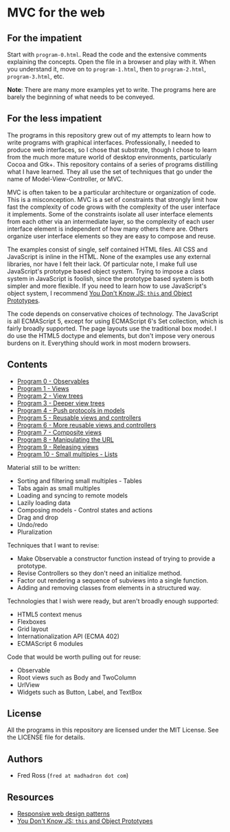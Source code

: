 # MVC for the web

## For the impatient

Start with `program-0.html`. Read the code and the extensive comments explaining the concepts. Open the file in a browser and play with it. When you understand it, move on to `program-1.html`, then to `program-2.html`, `program-3.html`, etc.

**Note**: There are many more examples yet to write. The programs here are barely the beginning of what needs to be conveyed.

## For the less impatient

The programs in this repository grew out of my attempts to learn how to write programs with graphical interfaces. Professionally, I needed to produce web interfaces, so I chose that substrate, though I chose to learn from the much more mature world of desktop environments, particularly Cocoa and Gtk+. This repository contains of a series of programs distilling what I have learned. They all use the set of techniques that go under the name of Model-View-Controller, or MVC.

MVC is often taken to be a particular architecture or organization of code. This is a misconception. MVC is a set of constraints that strongly limit how fast the complexity of code grows with the complexity of the user interface it implements. Some of the constraints isolate all user interface elements from each other via an intermediate layer, so the complexity of each user interface element is independent of how many others there are. Others organize user interface elements so they are easy to compose and reuse.

The examples consist of single, self contained HTML files. All CSS and JavaScript is inline in the HTML. None of the examples use any external libraries, nor have I felt their lack. Of particular note, I make full use JavaScript's prototype based object system. Trying to impose a class system in JavaScript is foolish, since the prototype based system is both simpler and more flexible. If you need to learn how to use JavaScript's object system, I recommend [You Don't Know JS: `this` and Object Prototypes](https://github.com/getify/You-Dont-Know-JS/blob/master/this%20&%20object%20prototypes/README.md#you-dont-know-js-this--object-prototypes).

The code depends on conservative choices of technology. The JavaScript is all ECMAScript 5, except for using ECMAScript 6's Set collection, which is fairly broadly supported. The page layouts use the traditional box model. I do use the HTML5 doctype and elements, but don't impose very onerous burdens on it. Everything should work in most modern browsers.

## Contents

* [Program 0 - Observables](program-0.html)
* [Program 1 - Views](program-1.html)
* [Program 2 - View trees](program-2.html)
* [Program 3 - Deeper view trees](program-3.html)
* [Program 4 - Push protocols in models](program-4.html)
* [Program 5 - Reusable views and controllers](program-5.html)
* [Program 6 - More reusable views and controllers](program-6.html)
* [Program 7 - Composite views](program-7.html)
* [Program 8 - Manipulating the URL](program-8.html)
* [Program 9 - Releasing views](program-9.html)
* [Program 10 - Small multiples - Lists](program-10.html)

Material still to be written:
* Sorting and filtering small multiples - Tables
* Tabs again as small multiples
* Loading and syncing to remote models
* Lazily loading data
* Composing models - Control states and actions
* Drag and drop
* Undo/redo
* Pluralization

Techniques that I want to revise:
* Make Observable a constructor function instead of trying to provide a prototype.
* Revise Controllers so they don't need an initialize method.
* Factor out rendering a sequence of subviews into a single function.
* Adding and removing classes from elements in a structured way.

Technologies that I wish were ready, but aren't broadly enough supported:
* HTML5 context menus
* Flexboxes
* Grid layout
* Internationalization API (ECMA 402)
* ECMAScript 6 modules

Code that would be worth pulling out for reuse:
* Observable
* Root views such as Body and TwoColumn
* UrlView
* Widgets such as Button, Label, and TextBox

## License

All the programs in this repository are licensed under the MIT License. See the LICENSE file for details.

## Authors

* Fred Ross (`fred at madhadron dot com`)

## Resources

* [Responsive web design patterns](http://bradfrost.github.io/this-is-responsive/patterns.html)
* [You Don't Know JS: `this` and Object Prototypes](https://github.com/getify/You-Dont-Know-JS/blob/master/this%20&%20object%20prototypes/README.md#you-dont-know-js-this--object-prototypes)